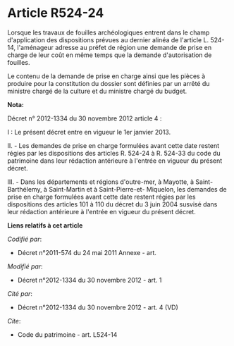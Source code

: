 # Article R524-24

Lorsque les travaux de fouilles archéologiques entrent dans le champ d'application des dispositions prévues au dernier alinéa
de l'article L. 524-14, l'aménageur adresse au préfet de région une demande de prise en charge de leur coût en même temps que
la demande d'autorisation de fouilles.

Le contenu de la demande de prise en charge ainsi que les pièces à produire pour la constitution du dossier sont définies par
un arrêté du ministre chargé de la culture et du ministre chargé du budget.

**Nota:**

Décret n° 2012-1334 du 30 novembre 2012 article 4 :

I : Le présent décret entre en vigueur le 1er janvier 2013.

II. - Les demandes de prise en charge formulées avant cette date restent régies par les dispositions des articles R. 524-24 à
R. 524-33 du code du patrimoine dans leur rédaction antérieure à l'entrée en vigueur du présent décret.

III. - Dans les départements et régions d'outre-mer, à Mayotte, à Saint-Barthélemy, à Saint-Martin et à Saint-Pierre-et-
Miquelon, les demandes de prise en charge formulées avant cette date restent régies par les dispositions des articles 101 à
110 du décret du 3 juin 2004 susvisé dans leur rédaction antérieure à l'entrée en vigueur du présent décret.

**Liens relatifs à cet article**

_Codifié par_:

  - Décret n°2011-574 du 24 mai 2011 Annexe - art.

_Modifié par_:

  - Décret n°2012-1334 du 30 novembre 2012 - art. 1

_Cité par_:

  - Décret n°2012-1334 du 30 novembre 2012 - art. 4 (VD)

_Cite_:

  - Code du patrimoine - art. L524-14
